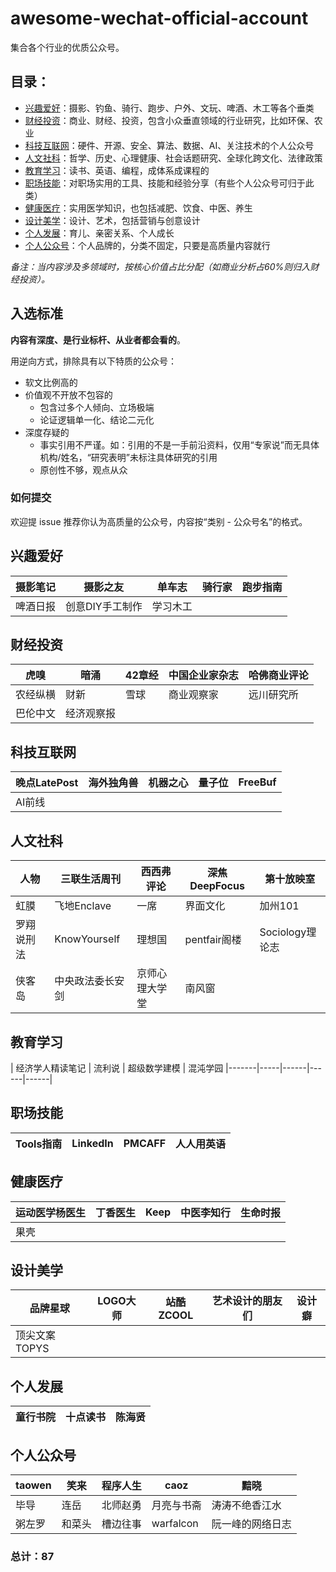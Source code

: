 # awesome-wechat-official-account

集合各个行业的优质公众号。

## 目录：

- [兴趣爱好](#兴趣爱好)：摄影、钓鱼、骑行、跑步、户外、文玩、啤酒、木工等各个垂类
- [财经投资](#财经投资)：商业、财经、投资，包含小众垂直领域的行业研究，比如环保、农业
- [科技互联网](#科技互联网)：硬件、开源、安全、算法、数据、AI、关注技术的个人公众号
- [人文社科](#人文社科)：哲学、历史、心理健康、社会话题研究、全球化跨文化、法律政策
- [教育学习](#教育学习)：读书、英语、编程，成体系成课程的
- [职场技能](#职场技能)：对职场实用的工具、技能和经验分享（有些个人公众号可归于此类）
- [健康医疗](#健康医疗)：实用医学知识，也包括减肥、饮食、中医、养生
- [设计美学](#设计美学)：设计、艺术，包括营销与创意设计
- [个人发展](#个人发展)：育儿、亲密关系、个人成长
- [个人公众号](#个人公众号)：个人品牌的，分类不固定，只要是高质量内容就行

_备注：当内容涉及多领域时，按核心价值占比分配（如商业分析占60%则归入财经投资）。_

## 入选标准

**内容有深度、是行业标杆、从业者都会看的**。

用逆向方式，排除具有以下特质的公众号：

- 软文比例高的
- 价值观不开放不包容的
    - 包含过多个人倾向、立场极端
    - 论证逻辑单一化、结论二元化
- 深度存疑的
    - 事实引用不严谨。如：引用的不是一手前沿资料，仅用“专家说”而无具体机构/姓名，“研究表明”未标注具体研究的引用
    - 原创性不够，观点从众

### 如何提交
欢迎提 issue 推荐你认为高质量的公众号，内容按“类别 - 公众号名”的格式。

## 兴趣爱好

| 摄影笔记 | 摄影之友 | 单车志 | 骑行家 | 跑步指南 |
|-------|-----|---------|-------|-------|
| 啤酒日报 | 创意DIY手工制作 | 学习木工 |

## 财经投资

| 虎嗅 | 暗涌 | 42章经 | 中国企业家杂志 | 哈佛商业评论
|-------|-----|---------|-------|-------|
| 农经纵横 | 财新 | 雪球 | 商业观察家 | 远川研究所
| 巴伦中文 | 经济观察报 |


## 科技互联网

| 晚点LatePost | 海外独角兽 | 机器之心 | 量子位 | FreeBuf |
|-------|-------|---------|---------|---------|
| AI前线 | 


## 人文社科

| 人物 | 三联生活周刊 | 西西弗评论 | 深焦DeepFocus | 第十放映室 |
|------|--------------|------------|--------------|--------------|
| 虹膜 | 飞地Enclave | 一席 | 界面文化 | 加州101 |
| 罗翔说刑法 | KnowYourself | 理想国 | pentfair阁楼 | Sociology理论志 
| 侠客岛 | 中央政法委长安剑 | 京师心理大学堂 | 南风窗

## 教育学习

| 经济学人精读笔记 | 流利说 | 超级数学建模 | 混沌学园
|-------|-----|------|------|------|

## 职场技能

| Tools指南 | LinkedIn | PMCAFF | 人人用英语
|-------|-----|-------|-------|

## 健康医疗

| 运动医学杨医生 | 丁香医生 | Keep | 中医李知行 | 生命时报
|-------|-----|---------|---------|---------|
| 果壳

## 设计美学

| 品牌星球 | LOGO大师 | 站酷ZCOOL | 艺术设计的朋友们 | 设计癖
|-------|-------|-------|-------|-------|
| 顶尖文案TOPYS |  

## 个人发展

| 童行书院 | 十点读书 | 陈海贤
|-----|-----|-----|


## 个人公众号

| taowen | 笑来 | 程序人生 | caoz |  黯晓
|------|------|------|------|------|
| 毕导 | 连岳 | 北师赵勇 | 月亮与书斋 | 涛涛不绝香江水
| 粥左罗 | 和菜头 | 槽边往事 | warfalcon | 阮一峰的网络日志

### 总计：87